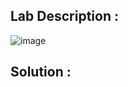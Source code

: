 ## Lab Description :

![image](https://github.com/sh3bu/Portswigger_labs/assets/67383098/ebfe3a1e-bad9-4cbf-9b6d-bbe5c92c3802)

## Solution :
